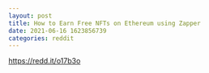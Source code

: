```yaml
--- 
layout: post 
title: How to Earn Free NFTs on Ethereum using Zapper 
date: 2021-06-16 1623856739 
categories: reddit 
--- 
```

https://redd.it/o17b3o